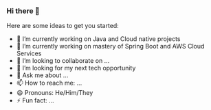 ### Hi there 👋


Here are some ideas to get you started:

- 🔭 I’m currently working on Java and Cloud native projects
- 🌱 I’m currently working on mastery of Spring Boot and AWS Cloud Services
- 👯 I’m looking to collaborate on ...
- 🤔 I’m looking for my next tech opportunity
- 💬 Ask me about ...
- 📫 How to reach me: ...
- 😄 Pronouns: He/Him/They
- ⚡ Fun fact: ...

